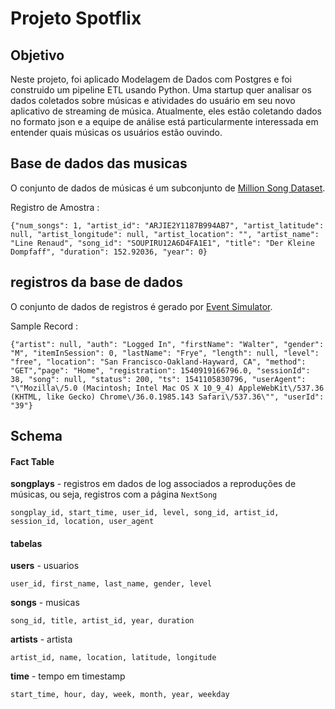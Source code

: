 
# Projeto Spotflix

## **Objetivo**
Neste projeto, foi aplicado Modelagem de Dados com Postgres e foi construido um pipeline ETL usando Python. Uma startup quer analisar os dados coletados sobre músicas e atividades do usuário em seu novo aplicativo de streaming de música. Atualmente, eles estão coletando dados no formato json e a equipe de análise está particularmente interessada em entender quais músicas os usuários estão ouvindo.


## **Base de dados das musicas**
O conjunto de dados de músicas é um subconjunto de [Million Song Dataset](http://millionsongdataset.com/).

Registro de Amostra :
```
{"num_songs": 1, "artist_id": "ARJIE2Y1187B994AB7", "artist_latitude": null, "artist_longitude": null, "artist_location": "", "artist_name": "Line Renaud", "song_id": "SOUPIRU12A6D4FA1E1", "title": "Der Kleine Dompfaff", "duration": 152.92036, "year": 0}
```

## **registros da base de dados**
O conjunto de dados de registros é gerado por [Event Simulator](https://github.com/Interana/eventsim).

Sample Record :
```
{"artist": null, "auth": "Logged In", "firstName": "Walter", "gender": "M", "itemInSession": 0, "lastName": "Frye", "length": null, "level": "free", "location": "San Francisco-Oakland-Hayward, CA", "method": "GET","page": "Home", "registration": 1540919166796.0, "sessionId": 38, "song": null, "status": 200, "ts": 1541105830796, "userAgent": "\"Mozilla\/5.0 (Macintosh; Intel Mac OS X 10_9_4) AppleWebKit\/537.36 (KHTML, like Gecko) Chrome\/36.0.1985.143 Safari\/537.36\"", "userId": "39"}
```


## Schema

#### Fact Table 
**songplays** - registros em dados de log associados a reproduções de músicas, ou seja, registros com a página `NextSong`

```
songplay_id, start_time, user_id, level, song_id, artist_id, session_id, location, user_agent
```

#### tabelas
**users**  - usuarios
```
user_id, first_name, last_name, gender, level
```
**songs**  - musicas 
```
song_id, title, artist_id, year, duration
```
**artists**  - artista 
```
artist_id, name, location, latitude, longitude
```
**time**  - tempo em timestamp
```
start_time, hour, day, week, month, year, weekday
```



